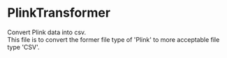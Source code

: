 # PlinkTransformer
Convert Plink data into csv. <br>
This file is to convert the former file type of 'Plink' to more acceptable file type 'CSV'.
